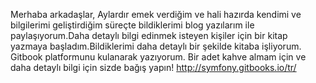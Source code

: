 
Merhaba arkadaşlar, Aylardır emek verdiğim ve hali hazırda kendimi ve bilgilerimi geliştirdiğim süreçte bildiklerimi blog yazılarım ile paylaşıyorum.Daha detaylı bilgi edinmek isteyen kişiler için bir kitap yazmaya başladım.Bildiklerimi daha detaylı bir şekilde kitaba işliyorum. Gitbook platformunu kulanarak yazıyorum. Bir adet kahve almam için ve daha detaylı bilgi için sizde bağış yapın! <http://symfony.gitbooks.io/tr/>